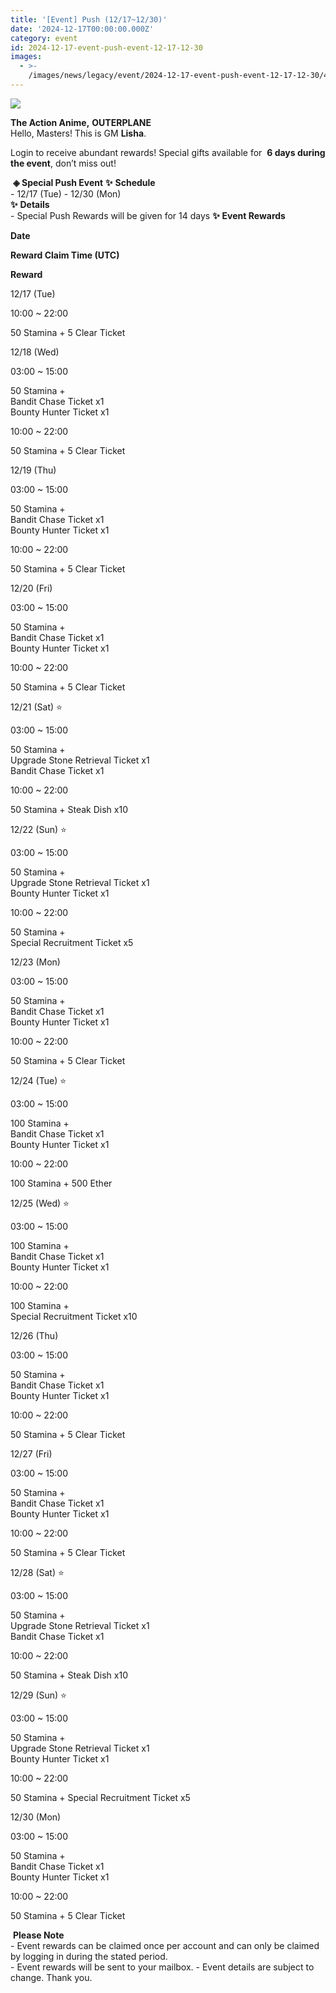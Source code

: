 ```yaml
---
title: '[Event] Push (12/17~12/30)'
date: '2024-12-17T00:00:00.000Z'
category: event
id: 2024-12-17-event-push-event-12-17-12-30
images:
  - >-
    /images/news/legacy/event/2024-12-17-event-push-event-12-17-12-30/4759c200b4a94ca4a56a76260f0d31bb.webp
---
```


![](/images/news/legacy/event/2024-12-17-event-push-event-12-17-12-30/4759c200b4a94ca4a56a76260f0d31bb.webp)  
  

**The Action Anime,** **OUTERPLANE**          
Hello, Masters! This is GM **Lisha**.  
  
Login to receive abundant rewards! Special gifts available for  **6 days during the event**, don’t miss out!  
  
 **◈ Special Push Event** **✨** **Schedule**      
\- 12/17 (Tue) - 12/30 (Mon)  
**✨** **Details**     
\- Special Push Rewards will be given for 14 days **✨** **Event Rewards** 

**Date**

**Reward Claim Time (UTC)**

**Reward**

12/17 (Tue)

10:00 ~ 22:00

50 Stamina + 5 Clear Ticket   

12/18 (Wed)

03:00 ~ 15:00  

50 Stamina +  
Bandit Chase Ticket x1  
Bounty Hunter Ticket x1

10:00 ~ 22:00

50 Stamina + 5 Clear Ticket   

12/19 (Thu)

03:00 ~ 15:00

50 Stamina +  
Bandit Chase Ticket x1  
Bounty Hunter Ticket x1

10:00 ~ 22:00

50 Stamina + 5 Clear Ticket   

12/20 (Fri)

03:00 ~ 15:00

50 Stamina +  
Bandit Chase Ticket x1  
Bounty Hunter Ticket x1

10:00 ~ 22:00

50 Stamina + 5 Clear Ticket   

12/21 (Sat) ⭐

03:00 ~ 15:00

50 Stamina +  
Upgrade Stone Retrieval Ticket x1  
Bandit Chase Ticket x1

10:00 ~ 22:00

50 Stamina + Steak Dish x10  

12/22 (Sun) ⭐

03:00 ~ 15:00

50 Stamina +  
Upgrade Stone Retrieval Ticket x1  
Bounty Hunter Ticket x1

10:00 ~ 22:00

50 Stamina +   
Special Recruitment Ticket x5  

12/23 (Mon)

03:00 ~ 15:00

50 Stamina +  
Bandit Chase Ticket x1  
Bounty Hunter Ticket x1

10:00 ~ 22:00

50 Stamina + 5 Clear Ticket   

12/24 (Tue) ⭐

03:00 ~ 15:00

100 Stamina +  
Bandit Chase Ticket x1  
Bounty Hunter Ticket x1

10:00 ~ 22:00

100 Stamina + 500 Ether

12/25 (Wed) ⭐

03:00 ~ 15:00

100 Stamina +  
Bandit Chase Ticket x1  
Bounty Hunter Ticket x1

10:00 ~ 22:00

100 Stamina +  
Special Recruitment Ticket x10  

12/26 (Thu)

03:00 ~ 15:00

50 Stamina +  
Bandit Chase Ticket x1  
Bounty Hunter Ticket x1

10:00 ~ 22:00

50 Stamina + 5 Clear Ticket   

12/27 (Fri)

03:00 ~ 15:00

50 Stamina +  
Bandit Chase Ticket x1  
Bounty Hunter Ticket x1

10:00 ~ 22:00

50 Stamina + 5 Clear Ticket   

12/28 (Sat) ⭐

03:00 ~ 15:00

50 Stamina +  
Upgrade Stone Retrieval Ticket x1  
Bandit Chase Ticket x1

10:00 ~ 22:00

50 Stamina + Steak Dish x10  

12/29 (Sun) ⭐

03:00 ~ 15:00

50 Stamina +  
Upgrade Stone Retrieval Ticket x1  
Bounty Hunter Ticket x1

10:00 ~ 22:00

50 Stamina + Special Recruitment Ticket x5  

12/30 (Mon)

03:00 ~ 15:00

50 Stamina +  
Bandit Chase Ticket x1  
Bounty Hunter Ticket x1

10:00 ~ 22:00

50 Stamina + 5 Clear Ticket   

 **Please Note**  
\- Event rewards can be claimed once per account and can only be claimed by logging in during the stated period.  
\- Event rewards will be sent to your mailbox. - Event details are subject to change. Thank you.
